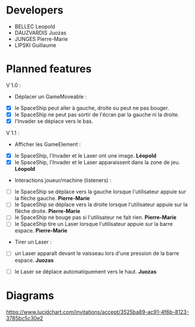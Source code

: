# Developers

* BELLEC Leopold
* DAUZVARDIS Juozas
* JUNGES Pierre-Marie
* LIPSKI Guillaume

# Planned features

V 1.0 :
* Déplacer un GameMoveable :
 - [x] le SpaceShip peut aller à gauche, droite ou peut ne pas bouger.
 - [x] le SpaceShip ne peut pas sortir de l'écran par la gauche ni la droite.
 - [x] l'Invader se déplace vers le bas.

V 1.1 :
* Afficher les GameElement :
 - [x] le SpaceShip, l'Invader et le Laser ont une image. **Léopold**
 - [x] le SpaceShip, l'Invader et le Laser apparaissent dans la zone de jeu. **Léopold**
* Interactions joueur/machine (listeners) :
 - [ ] le SpaceShip se déplace vers la gauche lorsque l'utilisateur appuie sur la flèche gauche. **Pierre-Marie**
 - [ ] le SpaceShip se déplace vers la droite lorsque l'utilisateur appuie sur la flèche droite. **Pierre-Marie**
 - [ ] le SpaceShip ne bouge pas si l'utilisateur ne fait rien. **Pierre-Marie**
 - [ ] le SpaceShip tire un Laser lorsque l'utilisateur appuie sur la barre espace. **Pierre-Marie**
* Tirer un Laser :
 - [ ] un Laser apparaît devant le vaisseau lors d'une pression de la barre espace. **Juozas**
 - [ ] le Laser se déplace automatiquement vers le haut. **Juozas**


# Diagrams

https://www.lucidchart.com/invitations/accept/3525ba89-ac91-4f6b-8123-3785bc5c30e2
